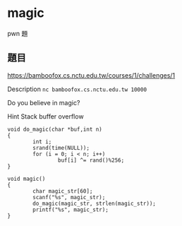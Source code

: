 # magic

pwn 題

## 題目

https://bamboofox.cs.nctu.edu.tw/courses/1/challenges/1

Description
`nc bamboofox.cs.nctu.edu.tw 10000`

Do you believe in magic?

Hint
Stack buffer overflow

```
void do_magic(char *buf,int n)
{
        int i;
        srand(time(NULL));
        for (i = 0; i < n; i++)
                buf[i] ^= rand()%256;
}

void magic()
{
        char magic_str[60];
        scanf("%s", magic_str);
        do_magic(magic_str, strlen(magic_str));
        printf("%s", magic_str);
}
```
